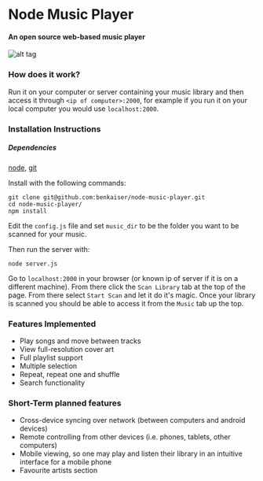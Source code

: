 Node Music Player
=================
#### An open source web-based music player

![alt tag](https://f.cloud.github.com/assets/608054/2256870/25a93a38-9e0e-11e3-8432-b0cc2e2c896f.png)

### How does it work?
Run it on your computer or server containing your music library and then access it through `<ip of computer>:2000`, for example if you run it on your local computer you would use `localhost:2000`.

### Installation Instructions
##### Dependencies
[node](http://nodejs.org/), [git](http://git-scm.com/)

Install with the following commands:
```
git clone git@github.com:benkaiser/node-music-player.git
cd node-music-player/
npm install
```
Edit the `config.js` file and set `music_dir` to be the folder you want to be scanned for your music.

Then run the server with:
```
node server.js
```
Go to `localhost:2000` in your browser (or known ip of server if it is on a different machine). From there click the `Scan Library` tab at the top of the page. From there select `Start Scan` and let it do it's magic. Once your library is scanned you should be able to access it from the `Music` tab up the top.

### Features Implemented

- Play songs and move between tracks
- View full-resolution cover art
- Full playlist support
- Multiple selection
- Repeat, repeat one and shuffle
- Search functionality

### Short-Term planned features

- Cross-device syncing over network (between computers and android devices)
- Remote controlling from other devices (i.e. phones, tablets, other computers)
- Mobile viewing, so one may play and listen their library in an intuitive interface for a mobile phone
- Favourite artists section